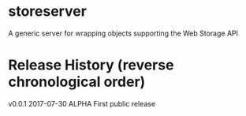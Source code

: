 # storeserver
A generic server for wrapping objects supporting the Web Storage API

# Release History (reverse chronological order)

v0.0.1 2017-07-30 ALPHA First public release
